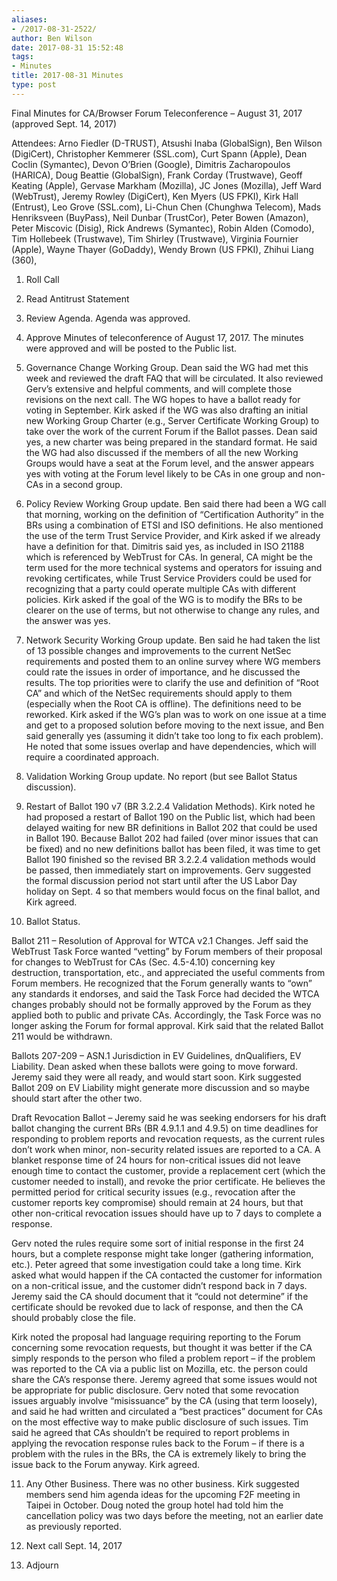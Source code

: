 ```yaml
---
aliases:
- /2017-08-31-2522/
author: Ben Wilson
date: 2017-08-31 15:52:48
tags:
- Minutes
title: 2017-08-31 Minutes
type: post
---
```


Final Minutes for CA/Browser Forum Teleconference – August 31, 2017 (approved Sept. 14, 2017)

Attendees: Arno Fiedler (D-TRUST), Atsushi Inaba (GlobalSign), Ben Wilson (DigiCert), Christopher Kemmerer (SSL.com), Curt Spann (Apple), Dean Coclin (Symantec), Devon O’Brien (Google), Dimitris Zacharopoulos (HARICA), Doug Beattie (GlobalSign), Frank Corday (Trustwave), Geoff Keating (Apple), Gervase Markham (Mozilla), JC Jones (Mozilla), Jeff Ward (WebTrust), Jeremy Rowley (DigiCert), Ken Myers (US FPKI), Kirk Hall (Entrust), Leo Grove (SSL.com), Li-Chun Chen (Chunghwa Telecom), Mads Henriksveen (BuyPass), Neil Dunbar (TrustCor), Peter Bowen (Amazon), Peter Miscovic (Disig), Rick Andrews (Symantec), Robin Alden (Comodo), Tim Hollebeek (Trustwave), Tim Shirley (Trustwave), Virginia Fournier (Apple), Wayne Thayer (GoDaddy), Wendy Brown (US FPKI), Zhihui Liang (360),

1. Roll Call

1. Read Antitrust Statement

1. Review Agenda. Agenda was approved.

1. Approve Minutes of teleconference of August 17, 2017. The minutes were approved and will be posted to the Public list.

1. Governance Change Working Group. Dean said the WG had met this week and reviewed the draft FAQ that will be circulated. It also reviewed Gerv’s extensive and helpful comments, and will complete those revisions on the next call. The WG hopes to have a ballot ready for voting in September. Kirk asked if the WG was also drafting an initial new Working Group Charter (e.g., Server Certificate Working Group) to take over the work of the current Forum if the Ballot passes. Dean said yes, a new charter was being prepared in the standard format. He said the WG had also discussed if the members of all the new Working Groups would have a seat at the Forum level, and the answer appears yes with voting at the Forum level likely to be CAs in one group and non-CAs in a second group.

1. Policy Review Working Group update. Ben said there had been a WG call that morning, working on the definition of “Certification Authority” in the BRs using a combination of ETSI and ISO definitions. He also mentioned the use of the term Trust Service Provider, and Kirk asked if we already have a definition for that. Dimitris said yes, as included in ISO 21188 which is referenced by WebTrust for CAs. In general, CA might be the term used for the more technical systems and operators for issuing and revoking certificates, while Trust Service Providers could be used for recognizing that a party could operate multiple CAs with different policies. Kirk asked if the goal of the WG is to modify the BRs to be clearer on the use of terms, but not otherwise to change any rules, and the answer was yes.

1. Network Security Working Group update. Ben said he had taken the list of 13 possible changes and improvements to the current NetSec requirements and posted them to an online survey where WG members could rate the issues in order of importance, and he discussed the results. The top priorities were to clarify the use and definition of “Root CA” and which of the NetSec requirements should apply to them (especially when the Root CA is offline). The definitions need to be reworked. Kirk asked if the WG’s plan was to work on one issue at a time and get to a proposed solution before moving to the next issue, and Ben said generally yes (assuming it didn’t take too long to fix each problem). He noted that some issues overlap and have dependencies, which will require a coordinated approach.

1. Validation Working Group update. No report (but see Ballot Status discussion).

1. Restart of Ballot 190 v7 (BR 3.2.2.4 Validation Methods). Kirk noted he had proposed a restart of Ballot 190 on the Public list, which had been delayed waiting for new BR definitions in Ballot 202 that could be used in Ballot 190. Because Ballot 202 had failed (over minor issues that can be fixed) and no new definitions ballot has been filed, it was time to get Ballot 190 finished so the revised BR 3.2.2.4 validation methods would be passed, then immediately start on improvements. Gerv suggested the formal discussion period not start until after the US Labor Day holiday on Sept. 4 so that members would focus on the final ballot, and Kirk agreed.

1. Ballot Status.

Ballot 211 – Resolution of Approval for WTCA v2.1 Changes. Jeff said the WebTrust Task Force wanted “vetting” by Forum members of their proposal for changes to WebTrust for CAs (Sec. 4.5-4.10) concerning key destruction, transportation, etc., and appreciated the useful comments from Forum members. He recognized that the Forum generally wants to “own” any standards it endorses, and said the Task Force had decided the WTCA changes probably should not be formally approved by the Forum as they applied both to public and private CAs. Accordingly, the Task Force was no longer asking the Forum for formal approval. Kirk said that the related Ballot 211 would be withdrawn.

Ballots 207-209 – ASN.1 Jurisdiction in EV Guidelines, dnQualifiers, EV Liability. Dean asked when these ballots were going to move forward. Jeremy said they were all ready, and would start soon. Kirk suggested Ballot 209 on EV Liability might generate more discussion and so maybe should start after the other two.

Draft Revocation Ballot – Jeremy said he was seeking endorsers for his draft ballot changing the current BRs (BR 4.9.1.1 and 4.9.5) on time deadlines for responding to problem reports and revocation requests, as the current rules don’t work when minor, non-security related issues are reported to a CA. A blanket response time of 24 hours for non-critical issues did not leave enough time to contact the customer, provide a replacement cert (which the customer needed to install), and revoke the prior certificate. He believes the permitted period for critical security issues (e.g., revocation after the customer reports key compromise) should remain at 24 hours, but that other non-critical revocation issues should have up to 7 days to complete a response.

Gerv noted the rules require some sort of initial response in the first 24 hours, but a complete response might take longer (gathering information, etc.). Peter agreed that some investigation could take a long time. Kirk asked what would happen if the CA contacted the customer for information on a non-critical issue, and the customer didn’t respond back in 7 days. Jeremy said the CA should document that it “could not determine” if the certificate should be revoked due to lack of response, and then the CA should probably close the file.

Kirk noted the proposal had language requiring reporting to the Forum concerning some revocation requests, but thought it was better if the CA simply responds to the person who filed a problem report – if the problem was reported to the CA via a public list on Mozilla, etc. the person could share the CA’s response there. Jeremy agreed that some issues would not be appropriate for public disclosure. Gerv noted that some revocation issues arguably involve “misissuance” by the CA (using that term loosely), and said he had written and circulated a “best practices” document for CAs on the most effective way to make public disclosure of such issues. Tim said he agreed that CAs shouldn’t be required to report problems in applying the revocation response rules back to the Forum – if there is a problem with the rules in the BRs, the CA is extremely likely to bring the issue back to the Forum anyway. Kirk agreed.

11. Any Other Business. There was no other business. Kirk suggested members send him agenda ideas for the upcoming F2F meeting in Taipei in October. Doug noted the group hotel had told him the cancellation policy was two days before the meeting, not an earlier date as previously reported.

01. Next call Sept. 14, 2017

01. Adjourn